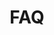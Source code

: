 ---
layout: page.njk
tags: level3
key: faq_it
title: FAQ
parent: getting-started_it
order: 4
availablelanguages: 
    - de
    - en
---